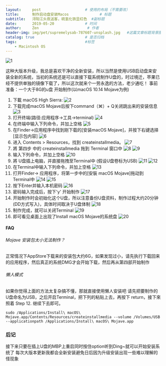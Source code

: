```yaml
---
layout:     post                    # 使用的布局（不需要改）
title:      制作启动盘安装Macos              # 标题
subtitle:   浔阳江头夜送客，硫氢化铁显红色  #副标题
date:       2019-05-20              # 时间
author:     Zen                      # 作者
header-img: img/pet/supremelysab-787607-unsplash.jpg   #这篇文章标题背景图片
catalog: true                       # 是否归档
tags:                               #标签
    - Macintosh OS
---
```



![1](https://raw.githubusercontent.com/zhangyiming748/zhangyiming748.github.io/master/img/installMacOS/1.webp)

这种大版本升级，我总是喜欢干净的全新安装，所以当然是使用USB启动盘来安装全新的系统，当初的系统还是可以直接下载系统制作U盘的，时过境迁，苹果已经不提供单独的镜像下载了，所以这次就来个一劳永逸的方法，老少通吃！
事前准备：一个大于8G的u盘
开始制作(以macOS 10.14 Mojave为例)
1. 下載 macOS High Sierra:
![2](https://raw.githubusercontent.com/zhangyiming748/zhangyiming748.github.io/master/img/installMacOS/2.webp)
2. 下载完成macOS Mojave后按下command（⌘）+ Q关闭跳出来的安装信息
![3](https://raw.githubusercontent.com/zhangyiming748/zhangyiming748.github.io/master/img/installMacOS/3.webp)
3. 打开终端(路径:应用程序->工具->terminal)
![4](https://raw.githubusercontent.com/zhangyiming748/zhangyiming748.github.io/master/img/installMacOS/4.webp)
4. 在终端中输入下列命令，并加上空格
![5](https://raw.githubusercontent.com/zhangyiming748/zhangyiming748.github.io/master/img/installMacOS/5.webp)
5. 在Finder->应用程序中找到刚下载的[安装macOS Mojave]，并按下右键选择[显示包内容]
![6](https://raw.githubusercontent.com/zhangyiming748/zhangyiming748.github.io/master/img/installMacOS/6.webp)
6. 进入 Contents > Resources，找到 createinstallmedia。
![7](https://raw.githubusercontent.com/zhangyiming748/zhangyiming748.github.io/master/img/installMacOS/7.webp)
7. 將 第四步 中的 createinstallmedia 拖到 Terminal 窗口中
![8](https://raw.githubusercontent.com/zhangyiming748/zhangyiming748.github.io/master/img/installMacOS/8.webp)
![9](https://raw.githubusercontent.com/zhangyiming748/zhangyiming748.github.io/master/img/installMacOS/9.webp)
8. 输入下列命令，并加上空格
![10](https://raw.githubusercontent.com/zhangyiming748/zhangyiming748.github.io/master/img/installMacOS/10.webp)
9. 將 U盘插上电脑，并直接拖拽至Terminal中 (假设U盘卷标为USB)
![11](https://raw.githubusercontent.com/zhangyiming748/zhangyiming748.github.io/master/img/installMacOS/11.webp)
![12](https://raw.githubusercontent.com/zhangyiming748/zhangyiming748.github.io/master/img/installMacOS/12.webp)
10. 在Terminal中输入下列命令，并加上空格
![13](https://raw.githubusercontent.com/zhangyiming748/zhangyiming748.github.io/master/img/installMacOS/13.webp)
11. 打开Finder-> 应用程序，将第一步中的[安裝 macOS Mojave]拖动到Terminal中
![14](https://raw.githubusercontent.com/zhangyiming748/zhangyiming748.github.io/master/img/installMacOS/14.webp)
![15](https://raw.githubusercontent.com/zhangyiming748/zhangyiming748.github.io/master/img/installMacOS/15.webp)
12. 按下Enter并输入本机密码
![16](https://raw.githubusercontent.com/zhangyiming748/zhangyiming748.github.io/master/img/installMacOS/16.webp)
13. 密码输入完成后，按下'y' 开始制作
![17](https://raw.githubusercontent.com/zhangyiming748/zhangyiming748.github.io/master/img/installMacOS/17.webp)
14. 开始制作时会初始化这个U盘，所以注意备份U盘资料，制作过程大约20分钟(DD方式写入)，具体时间取决于U盘体制
![18](https://raw.githubusercontent.com/zhangyiming748/zhangyiming748.github.io/master/img/installMacOS/18.webp)
15. 制作完成，就可以关闭Terminal
![19](https://raw.githubusercontent.com/zhangyiming748/zhangyiming748.github.io/master/img/installMacOS/19.webp)
16. 即可看见桌面上出现了Install macOS Mojave的系统盘
![20](https://raw.githubusercontent.com/zhangyiming748/zhangyiming748.github.io/master/img/installMacOS/20.webp)

#### FAQ

###### Mojave 安装包太小无法制作？
正常情况下AppStore下载来的安装包大约6G，如果发现过小，请先执行下载回来的应用程序，然后真正的系统DMG才会开始下载，然后再从第四部开始制作
###### 懒人模式
如果你觉得上面的方法太复杂搞不懂，那就直接使用懒人安装吧
请先把要制作的U盘命名为USB，之后开启Terminal，把下列的粘贴上去，再按下 return，接下來照着 Step 12. 继续下去即可。

```
sudo /Applications/Install\ macOS\ Mojave.app/Contents/Resources/createinstallmedia --volume /Volumes/USB --applicationpath /Applications/Install\ macOS\ Mojave.app
```
### 后记
接下来只要在插上U盘的MBP上重启同时按住option听到Ding~就可以开始安装系统了
每次大版本更新我都会全新安装避免日后因为升级安装出现一些难以理解的怪现象
